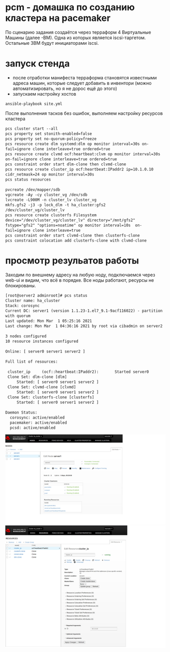 # pcm - домашка по созданию кластера на pacemaker
По сценарию задания создаётся через терраформ 4 Виртуальные Машины (далее -ВМ). Одна из которых является iscsi-таргетом. Остальные 3ВМ будут инициаторами iscsi.
# запуск стенда
* после отработки манифеста терраформа становятся известными адреса машин, которые следует добавить в инвентори (можно автоматизировать, но я не дорос ещё до этого)
* запускаем настройку хостов 
```
ansible-playbook site.yml
```
После выполнения тасков без ошибок, выполняем настройку ресурсов кластера
```
pcs cluster start --all
pcs property set stonith-enabled=false
pcs property set no-quorum-policy=freeze
pcs resource create dlm systemd:dlm op monitor interval=30s on-fail=ignore clone interleave=true ordered=true
pcs resource create clvmd ocf:heartbeat:clvm op monitor interval=30s on-fail=ignore clone interleave=true ordered=true
pcs constraint order start dlm-clone then clvmd-clone
pcs resource create cluster_ip ocf:heartbeat:IPaddr2 ip=10.1.0.10 cidr_netmask=24 op monitor interval=30s
pcs status resources

pvcreate /dev/mapper/sdb
vgcreate -Ay -cy cluster_vg /dev/sdb  
lvcreate -L900M -n cluster_lv cluster_vg
mkfs.gfs2 -j3 -p lock_dlm -t ha_cluster:gfs2 /dev/cluster_vg/cluster_lv
pcs resource create clusterfs Filesystem device="/dev/cluster_vg/cluster_lv" directory="/mnt/gfs2"  fstype="gfs2" "options=noatime" op monitor interval=10s  on-fail=ignore clone interleave=true
pcs constraint order start clvmd-clone then clusterfs-clone
pcs constraint colocation add clusterfs-clone with clvmd-clone
```
# просмотр резульатов работы
Заходим по внешнему адресу на любую ноду, подключаемся через web-ui и видим, что всё в порядке. Все ноды работают, ресурсы не блокированы.
```
[root@server2 adminroot]# pcs status
Cluster name: ha_cluster
Stack: corosync
Current DC: server1 (version 1.1.23-1.el7_9.1-9acf116022) - partition with quorum
Last updated: Mon Mar  1 05:25:16 2021
Last change: Mon Mar  1 04:36:16 2021 by root via cibadmin on server2

3 nodes configured
10 resource instances configured

Online: [ server0 server1 server2 ]

Full list of resources:

 cluster_ip     (ocf::heartbeat:IPaddr2):       Started server0
 Clone Set: dlm-clone [dlm]
     Started: [ server0 server1 server2 ]
 Clone Set: clvmd-clone [clvmd]
     Started: [ server0 server1 server2 ]
 Clone Set: clusterfs-clone [clusterfs]
     Started: [ server0 server1 server2 ]

Daemon Status:
  corosync: active/enabled
  pacemaker: active/enabled
  pcsd: active/enabled
```
![web-ui](pic1.jpg)
![web-ui](pic2.jpg)
